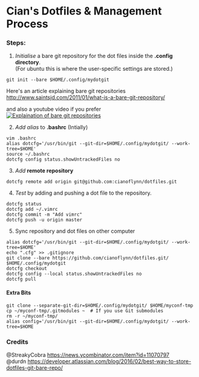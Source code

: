 # Cian's Dotfiles & Management Process  
### Steps:

1. *Initialise* a bare git repository for the dot files inside the **.config directory**.  
(For ubuntu this is where the user-specific settings are stored.)
```shell
git init --bare $HOME/.config/mydotgit
 ```
  
Here's an article explaining bare git repositories  
http://www.saintsjd.com/2011/01/what-is-a-bare-git-repository/  
 
and also a youtube video if you prefer\
  [![Explaination of bare git repositories](http://img.youtube.com/vi/krR847J8yPc/0.jpg)](https://www.youtube.com/watch?v=krR847J8yPc)

2. *Add alias* to **.bashrc** (Intially) 
```shell
vim .bashrc
alias dotcfg='/usr/bin/git --git-dir=$HOME/.config/mydotgit/ --work-tree=$HOME'
source ~/.bashrc
dotcfg config status.showUntrackedFiles no
 ```

3. *Add* **remote repository**  
```shell
dotcfg remote add origin git@github.com:cianoflynn/dotfiles.git
  ```

4. *Test* by adding and pushing a dot file to the repository.

```shell
dotcfg status
dotcfg add ~/.vimrc
dotcfg commit -m "Add vimrc"
dotcfg push -u origin master
 ```
    
5. Sync repository and dot files on other computer

```shell
alias dotcfg='/usr/bin/git --git-dir=$HOME/.config/mydotgit/ --work-tree=$HOME'
echo ".cfg" >> .gitignore
git clone --bare https://github.com/cianoflynn/dotfiles.git/ $HOME/.config/mydotgit
dotcfg checkout
dotcfg config --local status.showUntrackedFiles no
dotcfg pull
```

#### Extra Bits
```shell
git clone --separate-git-dir=$HOME/.config/mydotgit/ $HOME/myconf-tmp
cp ~/myconf-tmp/.gitmodules ~  # If you use Git submodules
rm -r ~/myconf-tmp/
alias config='/usr/bin/git --git-dir=$HOME/.config/mydotgit/ --work-tree=$HOME
```
### Credits  
@StreakyCobra https://news.ycombinator.com/item?id=11070797  
@durdn https://developer.atlassian.com/blog/2016/02/best-way-to-store-dotfiles-git-bare-repo/  
